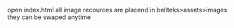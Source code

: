open index.html
all image recources are placend in bellteks>assets>images
they can be swaped anytime
